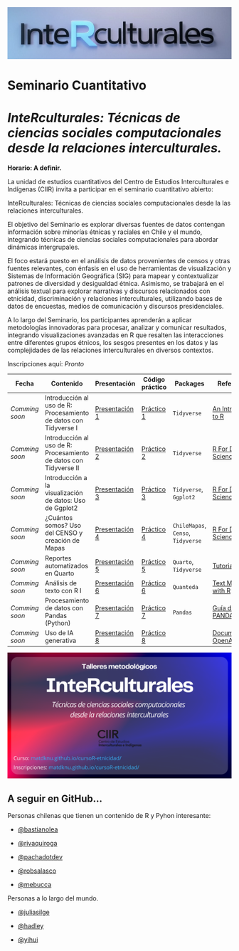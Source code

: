 ![](img/curso-r1.png)

# Seminario Cuantitativo

# ***InteRculturales:** Técnicas de ciencias sociales computacionales desde la relaciones interculturales.*

**Horario: A definir.**

La unidad de estudios cuantitativos del Centro de Estudios Interculturales e Indígenas (CIIR) invita a participar en el seminario cuantitativo abierto:

InteRculturales: Técnicas de ciencias sociales computacionales desde la las relaciones interculturales.

El objetivo del Seminario es explorar diversas fuentes de datos contengan información sobre minorías étnicas y raciales en Chile y el mundo, integrando técnicas de ciencias sociales computacionales para abordar dinámicas intergrupales.

El foco estará puesto en el análisis de datos provenientes de censos y otras fuentes relevantes, con énfasis en el uso de herramientas de visualización y Sistemas de Información Geográfica (SIG) para mapear y contextualizar patrones de diversidad y desigualdad étnica. Asimismo, se trabajará en el análisis textual para explorar narrativas y discursos relacionados con etnicidad, discriminación y relaciones interculturales, utilizando bases de datos de encuestas, medios de comunicación y discursos presidenciales.

A lo largo del Seminario, los participantes aprenderán a aplicar metodologías innovadoras para procesar, analizar y comunicar resultados, integrando visualizaciones avanzadas en R que resalten las interacciones entre diferentes grupos étnicos, los sesgos presentes en los datos y las complejidades de las relaciones interculturales en diversos contextos.

Inscripciones aquí: *Pronto*

| Fecha          | Contenido                                                         | Presentación                                                                                       | Código práctico                                                                     | Packages                           | Referencias                                                                |
|------------|------------|------------|------------|------------|------------|
| *Comming soon* | Introducción al uso de R: Procesamiento de datos con Tidyverse I  | [Presentación 1](https://matdknu.github.io/interculturales/clases/clase1/pres/presentacion-1.html) | [Práctico 1](https://matdknu.github.io/cursoR-etnicidad/clases/clase1/clase_1.html) | `Tidyverse`                        | [An Introduction to R](https://intro2r.com "An Introduction to R [Libro]") |
| *Comming soon* | Introducción al uso de R: Procesamiento de datos con Tidyverse II | [Presentación 2](https://matdknu.github.io/interculturales/clases/clase6/pres/presentacion-6.html) | [Práctico 2](https://matdknu.github.io/cursoR-etnicidad/clases/clase2/clase2.html)  | `Tidyverse`                        | [R For Data Science](https://r4ds.had.co.nz/ "R For Data Science")         |
| *Comming soon* | Introducción a la visualización de datos: Uso de Ggplot2          | [Presentación 3](https://matdknu.github.io/interculturales/clases/clase3/pres/presentacion-3.html) | [Práctico 3](https://matdknu.github.io/cursoR-etnicidad/clases/clase3/clase3.html)  | `Tidyverse`, `Ggplot2`             | [R For Data Science](https://r4ds.had.co.nz/ "R For Data Science")         |
| *Comming soon* | ¿Cuántos somos? Uso del CENSO y creación de Mapas                 | [Presentación 4](https://matdknu.github.io/interculturales/clases/clase4/pres/presentacion-4.html) | [Práctico 4](https://matdknu.github.io/cursoR-etnicidad/clases/clase5/clase5.html)  | `ChileMapas`, `Censo`, `Tidyverse` | [R For Data Science](https://r4ds.had.co.nz/ "R For Data Science")         |
| *Comming soon* | Reportes automatizados en Quarto                                  | [Presentación 5](www.ciir.cl)                                                                      | [Práctico 5](https://matdknu.github.io/cursoR-etnicidad/clases/clase5/clase5.html)  | `Quarto`, `Tidyverse`              | [Tutorial Quarto](https://quarto.org/docs/get-started/hello/rstudio.html)  |
| *Comming soon* | Análisis de texto con R I                                         | [Presentación 6](https://matdknu.github.io/interculturales/clases/clase6/pres/presentacion-6.html) | [Práctico 6](https://matdknu.github.io/cursoR-etnicidad/clases/clase6/clase6.html)  | `Quanteda`                         | [Text Mining with R](https://www.tidytextmining.com/)                      |
| *Comming soon* | Procesamiento de datos con Pandas (Python)                        | [Presentación 7](https://matdknu.github.io/inteRculturales/clases/clase7/pres/presentacion-7.html) | [Práctico 7](https://matdknu.github.io/cursoR-etnicidad/clases/clase7/clase7.html)  | `Pandas`                           | [Guía de Uso PANDAS](https://pandas.pydata.org/docs/user_guide/index.html) |
| *Comming soon* | Uso de IA generativa                                              | [Presentación 8](https://matdknu.github.io/inteRculturales/clases/clase8/pres/presentacion-8.html) | [Práctico 8](https://matdknu.github.io/cursoR-etnicidad/clases/clase8/clase8.html)  |                                    | [Documentación OpenAI](https://platform.openai.com/docs/)                  |

![](img/curso-R-programming.png)

## A seguir en GitHub...

Personas chilenas que tienen un contenido de R y Pyhon interesante:

-   [\@bastianolea](https://github.com/bastianolea)

-   [\@rivaquiroga](https://github.com/rivaquiroga/)

-   [\@pachadotdev](https://github.com/pachadotdev)

-   [\@robsalasco](https://github.com/robsalasco)

-   [\@mebucca](https://github.com/mebucca)

Personas a lo largo del mundo.

-   [\@juliasilge](https://github.com/)

-   [\@hadley](https://github.com/hadley)

-   [\@yihui](https://github.com/yihui)
